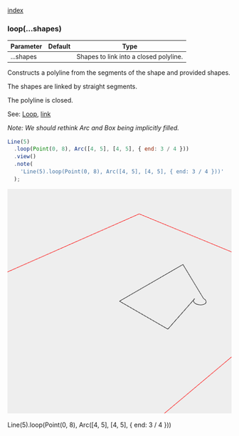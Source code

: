 [index](../../nb/api/index.md)
### loop(...shapes)
Parameter|Default|Type
---|---|---
|...shapes||Shapes to link into a closed polyline.

Constructs a polyline from the segments of the shape and provided shapes.

The shapes are linked by straight segments.

The polyline is closed.

See: [Loop](../../nb/api/Loop.nb), [link](#https://raw.githubusercontent.com/jsxcad/JSxCAD/master/nb/api/link.md)

_Note: We should rethink Arc and Box being implicitly filled._

```JavaScript
Line(5)
  .loop(Point(0, 8), Arc([4, 5], [4, 5], { end: 3 / 4 }))
  .view()
  .note(
    'Line(5).loop(Point(0, 8), Arc([4, 5], [4, 5], { end: 3 / 4 }))'
  );
```

![Image](loop.md.$2.png)

Line(5).loop(Point(0, 8), Arc([4, 5], [4, 5], { end: 3 / 4 }))
